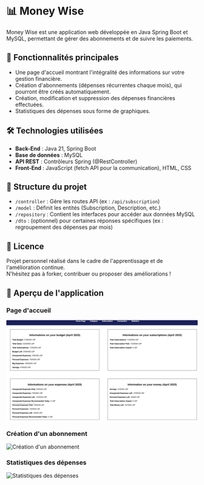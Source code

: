 # 📊 Money Wise

Money Wise est une application web développée en Java Spring Boot et MySQL, permettant de gérer des abonnements et de suivre les paiements.

## 🚀 Fonctionnalités principales
- Une page d'accueil montrant l'intégralité des informations sur votre gestion financière.
- Création d'abonnements (dépenses récurrentes chaque mois), qui pourront être créés automatiquement.
- Création, modification et suppression des dépenses financières effectuées.
- Statistiques des dépenses sous forme de graphiques.

## 🛠️ Technologies utilisées
- **Back-End** : Java 21, Spring Boot
- **Base de données** : MySQL
- **API REST** : Contrôleurs Spring (@RestController)
- **Front-End** : JavaScript (fetch API pour la communication), HTML, CSS

## 📂 Structure du projet
- `/controller` : Gère les routes API (ex : `/api/subscription`)
- `/model` : Définit les entités (Subscription, Description, etc.)
- `/repository` : Contient les interfaces pour accéder aux données MySQL
- `/dto` : (optionnel) pour certaines réponses spécifiques (ex : regroupement des dépenses par mois)

## 📜 Licence
Projet personnel réalisé dans le cadre de l'apprentissage et de l'amélioration continue.  
N'hésitez pas à forker, contribuer ou proposer des améliorations !

## 📸 Aperçu de l'application
### Page d'accueil
![Page d'accueil](screenshots/home_page.png)
### Création d'un abonnement
![Création d'un abonnement](screenshots/create_subscription.png)
### Statistiques des dépenses
![Statistiques des dépenses](screenshots/expense_stats.png)
